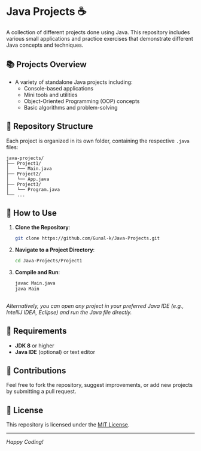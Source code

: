 # Java Projects ☕

A collection of different projects done using Java. This repository includes various small applications and practice exercises that demonstrate different Java concepts and techniques.

## 📚 Projects Overview

- A variety of standalone Java projects including:
  - Console-based applications
  - Mini tools and utilities
  - Object-Oriented Programming (OOP) concepts
  - Basic algorithms and problem-solving

## 📁 Repository Structure

Each project is organized in its own folder, containing the respective `.java` files:

```plaintext
java-projects/
├── Project1/
│   └── Main.java
├── Project2/
│   └── App.java
├── Project3/
│   └── Program.java
└── ...
```

## 🔧 How to Use

1. **Clone the Repository**:
   ```bash
   git clone https://github.com/Gunal-k/Java-Projects.git

2. **Navigate to a Project Directory**:

   ```bash
   cd Java-Projects/Project1
   ```
3. **Compile and Run**:

   ```bash
   javac Main.java
   java Main
  
*Alternatively, you can open any project in your preferred Java IDE (e.g., IntelliJ IDEA, Eclipse) and run the Java file directly.*

## 📌 Requirements

* **JDK 8** or higher
* **Java IDE** (optional) or text editor

## 🤝 Contributions

Feel free to fork the repository, suggest improvements, or add new projects by submitting a pull request.

## 📜 License

This repository is licensed under the [MIT License](LICENSE).

---

*Happy Coding!*
